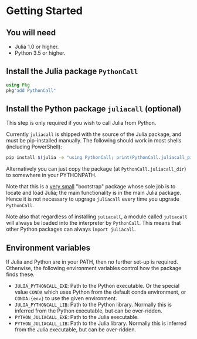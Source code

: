 # Getting Started

## You will need

* Julia 1.0 or higher.
* Python 3.5 or higher.

## Install the Julia package `PythonCall`

```julia
using Pkg
pkg"add PythonCall"
```

## Install the Python package `juliacall` (optional)

This step is only required if you wish to call Julia from Python.

Currently `juliacall` is shipped with the source of the Julia package, and must be
pip-installed manually. The following should work in most shells (including PowerShell):

```bash
pip install $(julia -e "using PythonCall; print(PythonCall.juliacall_pipdir)")
```

Alternatively you can just copy the package (at `PythonCall.juliacall_dir`) to somewhere in your PYTHONPATH.

Note that this is a [very small](https://github.com/cjdoris/PythonCall.jl/blob/master/juliacall/__init__.py)
"bootstrap" package whose sole job is to locate and load Julia; the main functionality is in
the main Julia package. Hence it is not necessary to upgrage `juliacall` every time
you upgrade `PythonCall`.

Note also that regardless of installing `juliacall`, a module called `juliacall` will
always be loaded into the interpreter by `PythonCall`. This means that other Python
packages can always `import juliacall`.

## Environment variables

If Julia and Python are in your PATH, then no further set-up is required.
Otherwise, the following environment variables control how the package finds these.
- `JULIA_PYTHONCALL_EXE`: Path to the Python executable. Or the special value `CONDA` which uses
  Python from the default conda environment, or `CONDA:{env}` to use the given environment.
- `JULIA_PYTHONCALL_LIB`: Path to the Python library. Normally this is inferred from the Python
  executable, but can be over-ridden.
- `PYTHON_JULIACALL_EXE`: Path to the Julia executable.
- `PYTHON_JULIACALL_LIB`: Path to the Julia library. Normally this is inferred from the Julia
  executable, but can be over-ridden.
